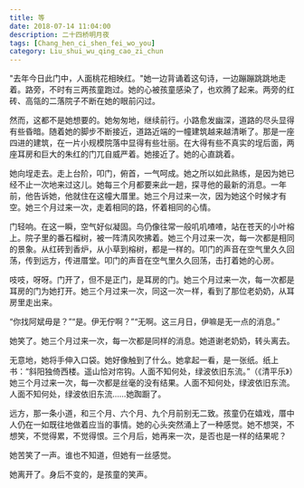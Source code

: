 ```yaml
---
title: 等
date: 2018-07-14 11:04:00
description: 二十四桥明月夜 
tags: [Chang_hen_ci_shen_fei_wo_you]
category: Liu_shui_wu_qing_cao_zi_chun
---
```


"去年今日此门中，人面桃花相映红。"她一边背诵着这句诗，一边蹦蹦跳跳地走着。路旁，不时有三两孩童跑过。她的心被孩童感染了，也欢腾了起来。两旁的红砖、高瓴的二落院子不断在她的眼前闪过。   

然而，这都不是她想要的。她匆匆地，继续前行。小路愈发幽深，道路的尽头显得有些昏暗。随着她的脚步不断接近，道路近端的一幢建筑越来越清晰了。那是一座四进的建筑，在一片小规模院落中显得有些壮丽。在大得有些不真实的埕后面，两座耳房和巨大的朱红的门兀自威严着。她接近了。她的心直跳着。   

她向埕走去。走上台阶，叩门，俯首，一气呵成。她之所以如此熟练，是因为她已经不止一次地来过这儿。她每三个月都要来此一趟，探寻他的最新的消息。一年前，他告诉她，他就住在这幢大厝里。她三个月过来一次，因为她这个时候才有空。她三个月过来一次，走着相同的路，怀着相同的心情。   

门轻响。在这一瞬，空气好似凝固。鸟仍像往常一般叽叽喳喳，站在苍天的小叶榕上。院子里的番石榴树，被一阵清风吹拂着。她三个月过来一次，每一次都是相同的景象。从红砖到香炉，从小草到榕树，都是一样的。叩门的声音在空气里久久回荡，传到远方，传进厝堂。叩门的声音在空气里久久回荡，击打着她的心房。   

吱吱，呀呀。门开了，但不是正门，是耳房的门。她三个月过来一次，每一次都是耳房的门为她打开。她三个月过来一次，同这一次一样，看到了那位老奶奶，从耳房里走出来。   

“你找阿斌毋是？”“是。伊无佇啊？”“无啊。这三月日，伊嘛是无一点的消息。”   

她笑了。她三个月过来一次，每一次都是同样的消息。她道谢老奶奶，转头离去。   

无意地，她将手伸入口袋。她好像触到了什么。她拿起一看，是一张纸。纸上书：“斜阳独倚西楼。遥山恰对帘钩。人面不知何处，绿波依旧东流。”（《清平乐》）她三个月过来一次，每一次都是丝毫的没有结果。人面不知何处，绿波依旧东流。人面不知何处，绿波依旧东流……她踟蹰了。   

远方，那一条小道，和三个月、六个月、九个月前别无二致。孩童仍在嬉戏，厝中人仍在一如既往地做着应当的事情。她的心头突然涌上了一种感觉。她不想哭，不想笑，不觉得累，不觉得恨。三个月后，她再来一次，是否也是一样的结果呢？   

她苦笑了一声。谁也不知道，但她有一丝感觉。   

她离开了。身后不变的，是孩童的笑声。 